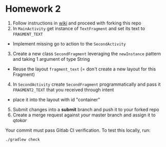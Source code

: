 # Homework 2

1. Follow instructions in [wiki](https://gitlab.fi.muni.cz/grp-pv256/wiki/wikis/home)
and proceed with forking this repo
2. In `MainActivity` get instance of `TextFragment` and set its text to `FRAGMENT_TEXT`
  * Implement missing go to action to the `SecondActivity`
3. Create a new class `SecondFragment` leveraging the `newInstance` pattern and taking 1 argument of type String
  * Reuse the layout `fragment_text` (= don't create a new layout for this Fragment)
4. In `SecondActivity` create `SecondFragment` programmatically and pass it `FRAGMENT2_TEXT` that you received through intent
  * place it into the layout with id "container"
5. Submit changes into a **submit** branch and push it to your forked repo
6. Create a merge request against _your_ master branch and assign it to _qtokar_

Your commit must pass Gitlab CI verification. To test this locally, run:
```
./gradlew check
```
